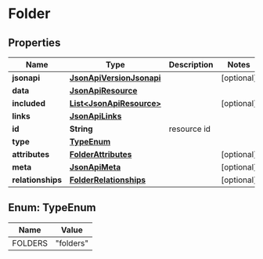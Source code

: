 
# Folder

## Properties
Name | Type | Description | Notes
------------ | ------------- | ------------- | -------------
**jsonapi** | [**JsonApiVersionJsonapi**](JsonApiVersionJsonapi.md) |  |  [optional]
**data** | [**JsonApiResource**](JsonApiResource.md) |  | 
**included** | [**List&lt;JsonApiResource&gt;**](JsonApiResource.md) |  |  [optional]
**links** | [**JsonApiLinks**](JsonApiLinks.md) |  | 
**id** | **String** | resource id | 
**type** | [**TypeEnum**](#TypeEnum) |  | 
**attributes** | [**FolderAttributes**](FolderAttributes.md) |  |  [optional]
**meta** | [**JsonApiMeta**](JsonApiMeta.md) |  |  [optional]
**relationships** | [**FolderRelationships**](FolderRelationships.md) |  |  [optional]


<a name="TypeEnum"></a>
## Enum: TypeEnum
Name | Value
---- | -----
FOLDERS | &quot;folders&quot;



